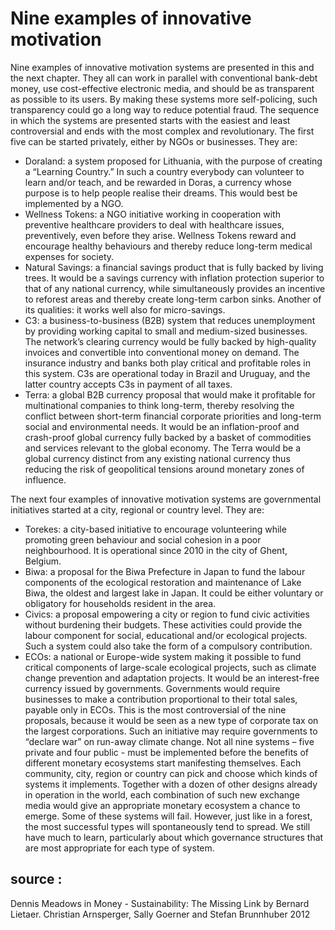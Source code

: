 # Nine examples of innovative motivation

Nine examples of innovative motivation systems are presented in this and the next chapter. They all can  work in parallel with conventional bank-debt money, use cost-effective electronic media, and should be as transparent as possible to its users. By making these systems more self-policing, such transparency could go a long way to reduce potential fraud. The sequence in which the systems are presented starts with the easiest and least controversial and ends with the most complex and revolutionary. The first five can be started privately, either by NGOs or businesses. They are:

-  Doraland: a system proposed for Lithuania, with the purpose of creating a “Learning Country.” In such a country everybody can volunteer to learn and/or teach, and be rewarded in Doras, a currency whose purpose is to help people realise their dreams. This would best be implemented by a NGO.
-  Wellness Tokens: a NGO initiative working in cooperation with preventive healthcare providers to deal with healthcare issues, preventively, even before they arise. Wellness Tokens reward and encourage healthy behaviours and thereby reduce long-term medical expenses for society.
-  Natural Savings: a financial savings product that is fully backed by living trees. It would be a savings currency with inflation protection superior to that of any national currency, while simultaneously provides an incentive to reforest areas and thereby create long-term carbon sinks. Another of its qualities: it  works well also  for micro-savings.  
-  C3: a business-to-business (B2B) system that reduces unemployment by providing working capital to small and medium-sized businesses. The network’s clearing currency would be fully backed by high-quality invoices and convertible into conventional money on demand. The insurance industry and banks both play critical and profitable roles in this system. C3s are operational today in Brazil and Uruguay, and the latter country accepts C3s in payment of all taxes.
-  Terra: a global B2B currency proposal that would make it profitable for multinational companies to think long-term, thereby resolving the conflict between short-term financial corporate priorities and long-term social and environmental needs. It would be an inflation-proof and crash-proof global currency fully backed by a basket of commodities and services relevant to the global economy. The Terra would be a global currency distinct from any existing national currency thus reducing the risk of geopolitical tensions around monetary zones of influence.


The next four examples of innovative motivation systems are governmental initiatives started at a city, regional or country level. They are:
-  Torekes: a city-based initiative to encourage volunteering while promoting green behaviour and social cohesion in a poor neighbourhood. It is operational since 2010 in the city of Ghent, Belgium.
-  Biwa: a proposal for the Biwa Prefecture in Japan to fund the labour components of the ecological restoration and maintenance of Lake Biwa, the oldest and largest lake in Japan. It could be either voluntary or obligatory for households resident in the area.
-  Civics: a proposal empowering a city or region to fund civic activities without burdening their budgets. These activities could provide the labour component for social, educational and/or ecological projects. Such a system could also take the form of a compulsory contribution. 
-  ECOs: a national or Europe-wide system making it possible to fund critical components of large-scale ecological projects, such as climate change prevention and adaptation projects. It would be an interest-free currency issued by governments. Governments would require businesses to make a contribution proportional to their total sales, payable only in ECOs. This is the most controversial of the nine proposals, because it would be seen as a new type of corporate tax on the largest corporations. Such an initiative may require governments to “declare war” on run-away climate change.
Not all nine systems – five private and four public - must be implemented before the benefits of different monetary ecosystems start manifesting themselves. Each community, city, region or country can pick and choose which kinds of systems it implements. Together with a dozen of other designs already in operation in the world, each combination of such new exchange media would give an appropriate monetary ecosystem a chance to emerge. Some of these systems will fail. However, just like in a forest, the most successful types will spontaneously tend to spread. We still have much to learn, particularly about which governance structures that are most appropriate for each type of system.

## source :
Dennis Meadows in  Money - Sustainability: The Missing Link by Bernard Lietaer. Christian Arnsperger, Sally Goerner and Stefan Brunnhuber 2012